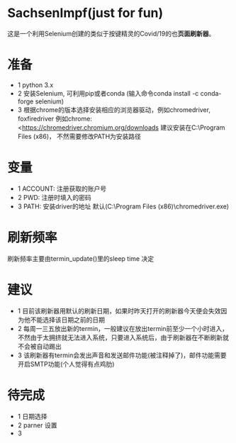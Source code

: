 # SachsenImpf(just for fun)

这是一个利用Selenium创建的类似于按键精灵的Covid/19的也**页面刷新器**。


# 准备
* 1 python 3.x
* 2 安装Selenium, 可利用pip或者conda (输入命令conda install -c conda-forge selenium)
* 3 根据chrome的版本选择安装相应的浏览器驱动，例如chromedriver, foxfiredriver 例如chrome:<https://chromedriver.chromium.org/downloads 建议安装在C:\Program Files (x86)， 不然需要修改PATH为安装路径

# 变量
* 1 ACCOUNT: 注册获取的账户号
* 2 PWD: 注册时填入的密码
* 3 PATH: 安装driver的地址 默认(C:\Program Files (x86)\chromedriver.exe)

# 刷新频率
刷新频率主要由termin_update()里的sleep time 决定

# 建议
* 1 目前该刷新器用默认的刷新日期，如果时昨天打开的刷新器今天便会失效因为他不能选择该日期之前的日期
* 2 每周一三五放出新的termin，一般建议在放出termin前至少一个小时进入，不然由于太拥挤就无法进入系统，只要进入系统后，由于刷新器在不断刷新就不会被自动踢出
* 3 该刷新器有termin会发出声音和发送邮件功能(被注释掉了)，邮件功能需要开启SMTP功能(个人觉得有点鸡肋)


# 待完成
* 1 日期选择
* 2 parner 设置
* 3 

